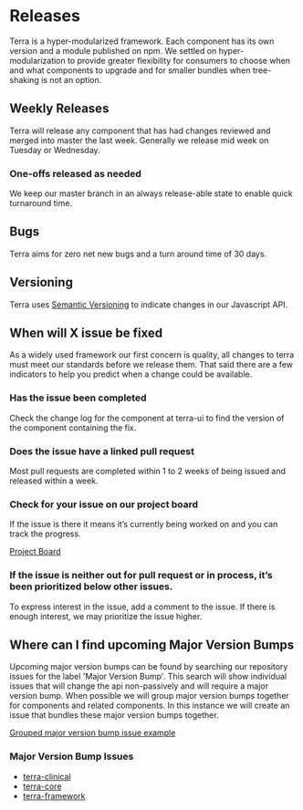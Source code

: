 # Releases

Terra is a hyper-modularized framework. Each component has its own version and a module published on npm. We settled on hyper-modularization to provide greater flexibility for consumers to choose when and what components to upgrade and for smaller bundles when tree-shaking is not an option.

## Weekly Releases

Terra will release any component that has had changes reviewed and merged into master the last week. Generally we release mid week on Tuesday or Wednesday.

### One-offs released as needed

We keep our master branch in an always release-able state to enable quick turnaround time.

## Bugs

Terra aims for zero net new bugs and a turn around time of 30 days.

## Versioning

Terra uses [Semantic Versioning](https://semver.org/) to indicate changes in our Javascript API.

## When will X issue be fixed

As a widely used framework our first concern is quality, all changes to terra must meet our standards before we release them. That said there are a few indicators to help you predict when a change could be available.

### Has the issue been completed

Check the change log for the component at terra-ui to find the version of the component containing the fix.

### Does the issue have a linked pull request

Most pull requests are completed within 1 to 2 weeks of being issued and released within a week.

### Check for your issue on our project board

If the issue is there it means it’s currently being worked on and you can track the progress.

[Project Board](https://github.com/orgs/cerner/projects/1)

### If the issue is neither out for pull request or in process, it’s been prioritized below other issues.

To express interest in the issue, add a comment to the issue. If there is enough interest, we may prioritize the issue higher.

## Where can I find upcoming Major Version Bumps

Upcoming major version bumps can be found by searching our repository issues for the label 'Major Version Bump'. This search will show individual issues that will change the api non-passively and will require a major version bump. When possible we will group major version bumps together for components and related components. In this instance we will create an issue that bundles these major version bumps together.

[Grouped major version bump issue example](https://github.com/cerner/terra-framework/issues/643)

### Major Version Bump Issues

* [terra-clinical](https://github.com/cerner/terra-clinical/issues?q=is%3Aissue+is%3Aopen+label%3A%22Major+Version+Bump%22)
* [terra-core](https://github.com/cerner/terra-core/issues?q=is%3Aissue+is%3Aopen+label%3A%22Major+Version+Bump%22)
* [terra-framework](https://github.com/cerner/terra-framework/issues?q=is%3Aissue+is%3Aopen+label%3A%22Major+Version+Bump%22)
